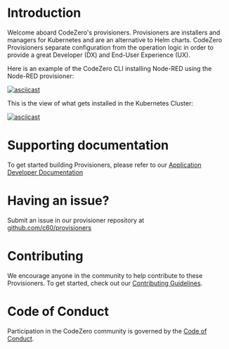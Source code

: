 # Introduction

Welcome aboard CodeZero's provisioners. Provisioners are installers and managers for Kubernetes and are an alternative to Helm charts. CodeZero Provisioners separate configuration from the operation logic in order to provide a great Developer (DX) and End-User Experience (UX).

Here is an example of the CodeZero CLI installing Node-RED using the Node-RED provisioner:

[![asciicast](https://asciinema.org/a/355322.svg)](https://asciinema.org/a/355322)

This is the view of what gets installed in the Kubernetes Cluster:

[![asciicast](https://asciinema.org/a/lQIxJaFIj3Ac4LvLZS34yPSm1.svg)](https://asciinema.org/a/lQIxJaFIj3Ac4LvLZS34yPSm1)

# Supporting documentation

To get started building Provisioners, please refer to our [Application Developer Documentation](https://docs.codezero.io)

# Having an issue?

Submit an issue in our provisioner repository at [github.com/c60/provisioners](https://github.com/c6o/provisioners/issues)

# Contributing

We encourage anyone in the community to help contribute to these Provisioners.  To get started, check out our [Contributing Guidelines](https://github.com/c6o/provisioners/blob/develop/CONTRIBUTING.md).

# Code of Conduct

Participation in the CodeZero community is governed by the [Code of Conduct](https://github.com/c6o/provisioners/blob/develop/code-of-conduct.md).
